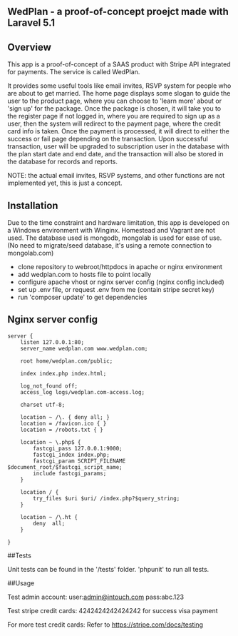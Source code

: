 ## WedPlan - a proof-of-concept proejct made with Laravel 5.1

## Overview
This app is a proof-of-concept of a SAAS product with Stripe API integrated for payments. The service is called WedPlan.

It provides some useful tools like email invites, RSVP system for people who are about to get married. The home page displays some slogan to guide the user to the product page, where you can choose to 'learn more' about or 'sign up' for the package. Once the package is chosen, it will take you to the register page if not logged in, where you are required to sign up as a user, then the system will redirect to the payment page, where the credit card info is taken. Once the payment is processed, it will direct to either the success or fail page depending on the transaction. Upon successful transaction, user will be upgraded to subscription user in the database with the plan start date and end date, and the transaction will also be stored in the database for records and reports.

NOTE: the actual email invites, RSVP systems, and other functions are not implemented yet, this is just a concept. 


## Installation
Due to the time constraint and hardware limitation, this app is developed on a Windows environment with Winginx. Homestead and Vagrant are not used. The database used is mongodb, mongolab is used for ease of use. (No need to migrate/seed database, it's using a remote connection to mongolab.com)

- clone repository to webroot/httpdocs in apache or nginx environment
- add wedplan.com to hosts file to point locally
- configure apache vhost or nginx server config (nginx config included)
- set up .env file, or request .env from me (contain stripe secret key)
- run 'composer update' to get dependencies


## Nginx server config
```
server {
	listen 127.0.0.1:80;
	server_name wedplan.com www.wedplan.com;

	root home/wedplan.com/public;

	index index.php index.html;

	log_not_found off;
	access_log logs/wedplan.com-access.log;

	charset utf-8;

	location ~ /\. { deny all; }
	location = /favicon.ico { }
	location = /robots.txt { }

	location ~ \.php$ {
		fastcgi_pass 127.0.0.1:9000;
		fastcgi_index index.php;
		fastcgi_param SCRIPT_FILENAME $document_root/$fastcgi_script_name;
		include fastcgi_params;
	}

	location / {
		try_files $uri $uri/ /index.php?$query_string;
	}

    location ~ /\.ht {
        deny  all;
    }

}
```

##Tests

Unit tests can be found in the '/tests' folder. 'phpunit' to run all tests. 


##Usage

Test admin account: 
user:admin@intouch.com
pass:abc.123

Test stripe credit cards:
4242424242424242 for success visa payment

For more test credit cards:
Refer to https://stripe.com/docs/testing